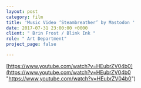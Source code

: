 ```yaml
---
layout: post
category: film
title: 'Music Video ‘Steambreather’ by Mastodon '
date: 2017-07-31 23:00:00 +0000
client: " Brin Frost / Blink Ink "
role: " Art Department"
project_page: false

---
```

[https://www.youtube.com/watch?v=HEubrZV04b0](https://www.youtube.com/watch?v=HEubrZV04b0 "https://www.youtube.com/watch?v=HEubrZV04b0")